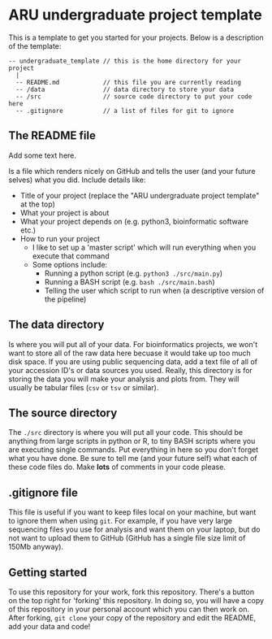 # ARU undergraduate project template

This is a template to get you started for your projects. Below is a description of the template:

```text
-- undergraduate_template // this is the home directory for your project
  |
  -- README.md            // this file you are currently reading
  -- /data                // data directory to store your data
  -- /src                 // source code directory to put your code here
  -- .gitignore           // a list of files for git to ignore
```

## The README file

Add some text here.

Is a file which renders nicely on GitHub and tells the user (and your future selves) what you did. Include details like:

- Title of your project (replace the "ARU undergraduate project template" at the top)
- What your project is about
- What your project depends on (e.g. python3, bioinformatic software etc.)
- How to run your project
  - I like to set up a 'master script' which will run everything when you execute that command
  - Some options include:
    - Running a python script (e.g. `python3 ./src/main.py`)
    - Running a BASH script (e.g. `bash ./src/main.bash`)
    - Telling the user which script to run when (a descriptive version of the pipeline)

## The data directory

Is where you will put all of your data. For bioinformatics projects, we won't want to store all of the raw data here becuase it would take up too much disk space. If you are using public sequencing data, add a text file of all of your accession ID's or data sources you used. Really, this directory is for storing the data you will make your analysis and plots from. They will usually be tabular files (`csv` or `tsv` or similar).

## The source directory

The `./src` directory is where you will put all your code. This should be anything from large scripts in python or R, to tiny BASH scripts where you are executing single commands. Put everything in here so you don't forget what you have done. Be sure to tell me (and your future self) what each of these code files do. Make **lots** of comments in your code please.

## .gitignore file

This file is useful if you want to keep files local on your machine, but want to ignore them when using `git`. For example, if you have very large sequencing files you use for analysis and want them on your laptop, but do not want to upload them to GitHub (GitHub has a single file size limit of 150Mb anyway).

## Getting started

To use this repository for your work, fork this repository. There's a button on the top right for 'forking' this repository. In doing so, you will have a copy of this repository in your personal account which you can then work on. After forking, `git clone` your copy of the repository and edit the README, add your data and code!
